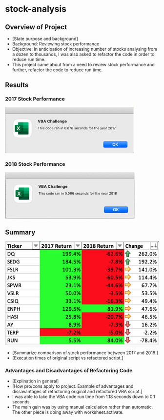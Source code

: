 # stock-analysis

## Overview of Project
- [State purpose and background]
- Background: Reviewing stock performance
- Objective: In anticipation of increasing number of stocks analysing from a dozen to thousands, I was also asked to refactor the code in order to reduce run time. 
- This project came about from a need to review stock performance and further, refactor the code to reduce run time. 

## Results

### 2017 Stock Performance
![2017 Stock Performance](https://github.com/SidneyHollingsworth/stock-analysis/blob/25b17ab3936763aef25b6272921894b605eb7514/Resources/VBA_Challenge_2017.png "Text to show on mouseover")

### 2018 Stock Performance
![2018 Stock Performance](https://github.com/SidneyHollingsworth/stock-analysis/blob/25b17ab3936763aef25b6272921894b605eb7514/Resources/VBA_Challenge_2018.png "Text to show on mouseover")

## Summary 
![Year to Year Comparison](https://github.com/SidneyHollingsworth/stock-analysis/blob/9109ce69a379c311f4d056e98677b30e8ad9e2fc/Resources/Change_Over_Year.png)

- [Summarize comparison of stock performance between 2017 and 2018.]
- [Execution times of original script vs refactored script.]

### Advantages and Disadvantages of Refactoring Code
- [Explination in general]
- [How pro/cons apply to project. Example of advantages and dissavantages of refactoring original and refactored VBA script.]
- I was able to take the VBA code run time from 1.18 seconds down to 0.1 seconds. 
- The main gain was by using manual calculation rather than automatic. The other piece is doing away with worksheet.activate.


